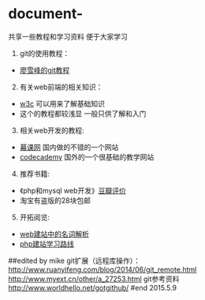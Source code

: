 # document-
共享一些教程和学习资料 便于大家学习

1. git的使用教程：
 * [廖雪峰的git教程](http://www.liaoxuefeng.com/wiki/0013739516305929606dd18361248578c67b8067c8c017b000)
2. 有关web前端的相关知识：
 * [w3c](http://www.w3school.com.cn/) 可以用来了解基础知识
 * 这个的教程都较浅显 一般只供了解和入门
3. 相关web开发的教程: 
 * [幕课网](http://www.imooc.com/) 国内做的不错的一个网站
 * [codecademy](http://www.codecademy.com/) 国外的一个很基础的教学网站
4. 推荐书籍:
 * 《php和mysql web开发》[豆瓣评价](http://book.douban.com/subject/3549421/)
 * 淘宝有盗版的28块包邮
5. 开拓阅览:
 * [web建站中的名词解析](http://www.zhihu.com/question/22689579)
 * [php建站学习路线](http://www.zhihu.com/question/22646257)

 ##edited by mike 
 git扩展（远程库操作）：
 http://www.ruanyifeng.com/blog/2014/06/git_remote.html
 http://www.myext.cn/other/a_27253.html
 git参考资料
 http://www.worldhello.net/gotgithub/
 #end 2015.5.9
